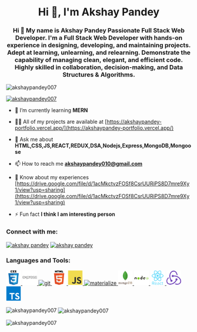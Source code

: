 <h1 align="center">Hi 👋, I'm Akshay Pandey</h1>
<h3 align="center">Hi 👋 My name is Akshay Pandey Passionate Full Stack Web Developer. I'm a Full Stack Web Developer with hands-on experience in designing, developing, and maintaining projects. Adept at learning, unlearning, and relearning. Demonstrate the capability of managing clean, elegant, and efficient code. Highly skilled in collaboration, decision-making, and Data Structures & Algorithms.</h3>

<p align="left"> <img src="https://komarev.com/ghpvc/?username=akshaypandey007&label=Profile%20views&color=0e75b6&style=flat" alt="akshaypandey007" /> </p>

<p align="left"> <a href="https://github.com/ryo-ma/github-profile-trophy"><img src="https://github-profile-trophy.vercel.app/?username=akshaypandey007" alt="akshaypandey007" /></a> </p>

- 🌱 I’m currently learning **MERN**

- 👨‍💻 All of my projects are available at [https://akshaypandey-portfolio.vercel.app/](https://akshaypandey-portfolio.vercel.app/)

- 💬 Ask me about **HTML,CSS,JS,REACT,REDUX,DSA,Nodejs,Express,MongoDB,Mongoose**

- 📫 How to reach me **akshaypandey010@gmail.com**

- 📄 Know about my experiences [https://drive.google.com/file/d/1acMkctvzFOSf8CsrUURiPS8D7mre9Xy1/view?usp=sharing](https://drive.google.com/file/d/1acMkctvzFOSf8CsrUURiPS8D7mre9Xy1/view?usp=sharing)

- ⚡ Fun fact **I think I am interesting person**

<h3 align="left">Connect with me:</h3>
<p align="left">
<a href="https://linkedin.com/in/akshay pandey" target="blank"><img align="center" src="https://raw.githubusercontent.com/rahuldkjain/github-profile-readme-generator/master/src/images/icons/Social/linked-in-alt.svg" alt="akshay pandey" height="30" width="40" /></a>
<a href="https://codesandbox.com/akshay pandey" target="blank"><img align="center" src="https://raw.githubusercontent.com/rahuldkjain/github-profile-readme-generator/master/src/images/icons/Social/codesandbox.svg" alt="akshay pandey" height="30" width="40" /></a>
</p>

<h3 align="left">Languages and Tools:</h3>
<p align="left"> <a href="https://www.w3schools.com/css/" target="_blank" rel="noreferrer"> <img src="https://raw.githubusercontent.com/devicons/devicon/master/icons/css3/css3-original-wordmark.svg" alt="css3" width="40" height="40"/> </a> <a href="https://expressjs.com" target="_blank" rel="noreferrer"> <img src="https://raw.githubusercontent.com/devicons/devicon/master/icons/express/express-original-wordmark.svg" alt="express" width="40" height="40"/> </a> <a href="https://git-scm.com/" target="_blank" rel="noreferrer"> <img src="https://www.vectorlogo.zone/logos/git-scm/git-scm-icon.svg" alt="git" width="40" height="40"/> </a> <a href="https://www.w3.org/html/" target="_blank" rel="noreferrer"> <img src="https://raw.githubusercontent.com/devicons/devicon/master/icons/html5/html5-original-wordmark.svg" alt="html5" width="40" height="40"/> </a> <a href="https://developer.mozilla.org/en-US/docs/Web/JavaScript" target="_blank" rel="noreferrer"> <img src="https://raw.githubusercontent.com/devicons/devicon/master/icons/javascript/javascript-original.svg" alt="javascript" width="40" height="40"/> </a> <a href="https://materializecss.com/" target="_blank" rel="noreferrer"> <img src="https://raw.githubusercontent.com/prplx/svg-logos/5585531d45d294869c4eaab4d7cf2e9c167710a9/svg/materialize.svg" alt="materialize" width="40" height="40"/> </a> <a href="https://www.mongodb.com/" target="_blank" rel="noreferrer"> <img src="https://raw.githubusercontent.com/devicons/devicon/master/icons/mongodb/mongodb-original-wordmark.svg" alt="mongodb" width="40" height="40"/> </a> <a href="https://nodejs.org" target="_blank" rel="noreferrer"> <img src="https://raw.githubusercontent.com/devicons/devicon/master/icons/nodejs/nodejs-original-wordmark.svg" alt="nodejs" width="40" height="40"/> </a> <a href="https://reactjs.org/" target="_blank" rel="noreferrer"> <img src="https://raw.githubusercontent.com/devicons/devicon/master/icons/react/react-original-wordmark.svg" alt="react" width="40" height="40"/> </a> <a href="https://redux.js.org" target="_blank" rel="noreferrer"> <img src="https://raw.githubusercontent.com/devicons/devicon/master/icons/redux/redux-original.svg" alt="redux" width="40" height="40"/> </a> <a href="https://www.typescriptlang.org/" target="_blank" rel="noreferrer"> <img src="https://raw.githubusercontent.com/devicons/devicon/master/icons/typescript/typescript-original.svg" alt="typescript" width="40" height="40"/> </a> </p>

<p><img align="left" src="https://github-readme-stats.vercel.app/api/top-langs?username=akshaypandey007&show_icons=true&locale=en&layout=compact" alt="akshaypandey007" /></p>

<p>&nbsp;<img align="center" src="https://github-readme-stats.vercel.app/api?username=akshaypandey007&show_icons=true&locale=en" alt="akshaypandey007" /></p>

<p><img align="center" src="https://github-readme-streak-stats.herokuapp.com/?user=akshaypandey007&" alt="akshaypandey007" /></p>
